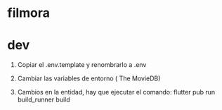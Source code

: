 # filmora

# dev

1. Copiar el .env.template y renombrarlo a .env
2. Cambiar las variables de entorno ( The MovieDB)

3. Cambios en la entidad, hay que ejecutar el comando:
    flutter pub run build_runner build
